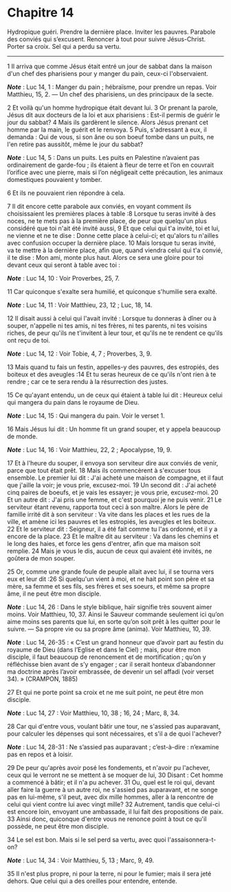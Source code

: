 # Chapitre 14

Hydropique guéri.
Prendre la dernière place.
Inviter les pauvres.
Parabole des conviés qui s’excusent.
Renoncer à tout pour suivre Jésus-Christ.
Porter sa croix.
Sel qui a perdu sa vertu.

***

1 Il arriva que comme Jésus était entré un jour de sabbat dans la maison d'un chef des pharisiens pour y manger du pain, ceux-ci l'observaient.

***Note*** :  Luc 14, 1 : Manger du pain ; hébraïsme, pour prendre un repas. Voir Matthieu, 15, 2. ― Un chef des pharisiens, un des principaux de la secte.

2 Et voilà qu'un homme hydropique était devant lui. 3 Or prenant la parole, Jésus dit aux docteurs de la loi et aux pharisiens : Est-il permis de guérir le jour du sabbat? 4 Mais ils gardèrent le silence. Alors Jésus prenant cet homme par la main, le guérit et le renvoya. 5 Puis, s'adressant à eux, il demanda : Qui de vous, si son âne ou son boeuf tombe dans un puits, ne l'en retire pas aussitôt, même le jour du sabbat?

***Note*** :  Luc 14, 5 : Dans un puits. Les puits en Palestine n’avaient pas ordinairement de garde-fou ; ils étaient à fleur de terre et l’on en couvrait l’orifice avec une pierre, mais si l’on négligeait cette précaution, les animaux domestiques pouvaient y tomber.

6 Et ils ne pouvaient rien répondre à cela.


7 Il dit encore cette parabole aux conviés, en voyant comment ils choisissaient les premières places à table :8 Lorsque tu seras invité à des noces, ne te mets pas à la première place, de peur que quelqu'un plus considéré que toi n'ait été invité aussi, 9 Et que celui qui t'a invité, toi et lui, ne vienne et ne te dise : Donne cette place à celui-ci; et qu'alors tu n'ailles avec confusion occuper la dernière place. 10 Mais lorsque tu seras invité, va te mettre à la dernière place, afin que, quand viendra celui qui t'a convié, il te dise : Mon ami, monte plus haut. Alors ce sera une gloire pour toi devant ceux qui seront à table avec toi :

***Note*** :  Luc 14, 10 : Voir Proverbes, 25, 7.

11 Car quiconque s'exalte sera humilié, et quiconque s'humilie sera exalté.

***Note*** :  Luc 14, 11 : Voir Matthieu, 23, 12 ; Luc, 18, 14.


12 Il disait aussi à celui qui l'avait invité : Lorsque tu donneras à dîner ou à souper, n'appelle ni tes amis, ni tes frères, ni tes parents, ni tes voisins riches, de peur qu'ils ne t'invitent à leur tour, et qu'ils ne te rendent ce qu'ils ont reçu de toi.

***Note*** :  Luc 14, 12 : Voir Tobie, 4, 7 ; Proverbes, 3, 9.

13 Mais quand tu fais un festin, appelles-y des pauvres, des estropiés, des boiteux et des aveugles :14 Et tu seras heureux de ce qu'ils n'ont rien à te rendre ; car ce te sera rendu à la résurrection des justes.


15 Ce qu'ayant entendu, un de ceux qui étaient à table lui dit : Heureux celui qui mangera du pain dans le royaume de Dieu.

***Note*** :  Luc 14, 15 : Qui mangera du pain. Voir le verset 1.

16 Mais Jésus lui dit : Un homme fit un grand souper, et y appela beaucoup de monde.

***Note*** :  Luc 14, 16 : Voir Matthieu, 22, 2 ; Apocalypse, 19, 9.

17 Et à l'heure du souper, il envoya son serviteur dire aux conviés de venir, parce que tout était prêt. 18 Mais ils commencèrent à s'excuser tous ensemble. Le premier lui dit : J'ai acheté une maison de compagne, et il faut que j'aille la voir; je vous prie, excusez-moi. 19 Un second dit : J'ai acheté cinq paires de boeufs, et je vais les essayer; je vous prie, excusez-moi. 20 Et un autre dit : J'ai pris une femme, et c'est pourquoi je ne puis venir. 21 Le serviteur étant revenu, rapporta tout ceci à son maître. Alors le père de famille irrité dit à son serviteur : Va vite dans les places et les rues de la ville, et amène ici les pauvres et les estropiés, les aveugles et les boiteux. 22 Et le serviteur dit : Seigneur, il a été fait comme tu l'as ordonné, et il y a encore de la place. 23 Et le maître dit au serviteur : Va dans les chemins et le long des haies, et force les gens d'entrer, afin que ma maison soit remplie. 24 Mais je vous le dis, aucun de ceux qui avaient été invités, ne goûtera de mon souper.


25 Or, comme une grande foule de peuple allait avec lui, il se tourna vers eux et leur dit :26 Si quelqu'un vient à moi, et ne hait point son père et sa mère, sa femme et ses fils, ses frères et ses soeurs, et même sa propre âme, il ne peut être mon disciple.

***Note*** :  Luc 14, 26 : Dans le style biblique, haïr signifie très souvent aimer moins. Voir Matthieu, 10, 37. Ainsi le Sauveur commande seulement ici qu’on aime moins ses parents que lui, en sorte qu’on soit prêt à les quitter pour le suivre. ― Sa propre vie ou sa propre âme (anima). Voir Matthieu, 10, 39.

***Note*** :  Luc 14, 26-35 : « C’est un grand honneur que d’avoir part au festin du royaume de Dieu (dans l’Eglise et dans le Ciel) ; mais, pour être mon disciple, il faut beaucoup de renoncement et de mortification ; qu’on y réfléchisse bien avant de s’y engager ; car il serait honteux d’abandonner ma doctrine après l’avoir embrassée, de devenir un sel affadi (voir verset 34). » (CRAMPON, 1885)

27 Et qui ne porte point sa croix et ne me suit point, ne peut être mon disciple.

***Note*** :  Luc 14, 27 : Voir Matthieu, 10, 38 ; 16, 24 ; Marc, 8, 34.


28 Car qui d'entre vous, voulant bâtir une tour, ne s'assied pas auparavant, pour calculer les dépenses qui sont nécessaires, et s'il a de quoi l'achever?

***Note*** :  Luc 14, 28-31 : Ne s’assied pas auparavant ; c’est-à-dire : n’examine pas en repos et à loisir.

29 De peur qu'après avoir posé les fondements, et n'avoir pu l'achever, ceux qui le verront ne se mettent à se moquer de lui, 30 Disant : Cet homme a commencé à bâtir; et il n'a pu achever. 31 Ou, quel est le roi qui, devant aller faire la guerre à un autre roi, ne s'assied pas auparavant, et ne songe pas en lui-même, s'il peut, avec dix mille hommes, aller à la rencontre de celui qui vient contre lui avec vingt mille? 32 Autrement, tandis que celui-ci est encore loin, envoyant une ambassade, il lui fait des propositions de paix. 33 Ainsi donc, quiconque d'entre vous ne renonce point à tout ce qu'il possède, ne peut être mon disciple.


34 Le sel est bon. Mais si le sel perd sa vertu, avec quoi l'assaisonnera-t-on?

***Note*** :  Luc 14, 34 : Voir Matthieu, 5, 13 ; Marc, 9, 49.

35 Il n'est plus propre, ni pour la terre, ni pour le fumier; mais il sera jeté dehors. Que celui qui a des oreilles pour entendre, entende.

